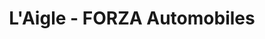 ---
title: "L'Aigle - FORZA Automobiles"
url: /saint-sulpice-sur-risle/laigle-forza-automobiles/
shop: voiture
---